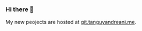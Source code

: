 ### Hi there 👋

My new peojects are hosted at [git.tanguyandreani.me](git.tanguyandreani.me/TanguyAndreani).
